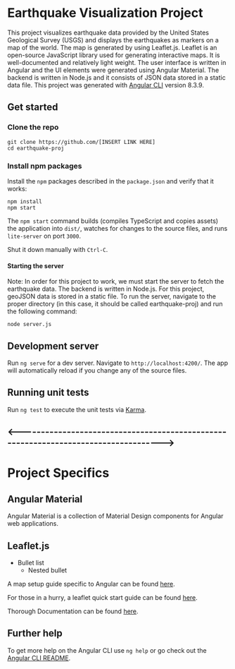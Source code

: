 # Earthquake Visualization Project

This project visualizes earthquake data provided by the United States Geological Survey (USGS) and displays the earthquakes as markers on a map of the world.  The map is generated by using Leaflet.js. Leaflet is an open-source JavaScript library used for generating interactive maps. It is well-documented and relatively light weight. The user interface is written in Angular and the UI elements were generated using Angular Material. The backend is written in Node.js and it consists of JSON data stored in a static data file. 
This project was generated with [Angular CLI](https://github.com/angular/angular-cli) version 8.3.9.
 

## Get started

### Clone the repo

```shell
git clone https://github.com/[INSERT LINK HERE]
cd earthquake-proj
```

### Install npm packages

Install the `npm` packages described in the `package.json` and verify that it works:

```
npm install
npm start
```

The `npm start` command builds (compiles TypeScript and copies assets) the application into `dist/`, watches for changes to the source files, and runs `lite-server` on port `3000`.

Shut it down manually with `Ctrl-C`.

#### Starting the server
Note: In order for this project to work, we must start the server to fetch the earthquake data. The backend is written in Node.js. For this project, geoJSON data is stored in a static file. To run the server, navigate to the proper directory (in this case, it should be called earthquake-proj) and run the following command:

```
node server.js
```

## Development server

Run `ng serve` for a dev server. Navigate to `http://localhost:4200/`. The app will automatically reload if you change any of the source files.


## Running unit tests

Run `ng test` to execute the unit tests via [Karma](https://karma-runner.github.io).


## <------------------------------------------------------------------------------------>



# Project Specifics
## Angular Material
Angular Material is a collection of Material Design components for Angular web applications. 

## Leaflet.js

* Bullet list
  * Nested bullet
          
A map setup guide specific to Angular can be found [here](https://alligator.io/angular/angular-and-leaflet/). 

For those in a hurry, a leaflet quick start guide can be found [here](https://leafletjs.com/examples/quick-start/). 

Thorough Documentation can be found [here](https://leafletjs.com/reference-1.5.0.html).



## Further help

To get more help on the Angular CLI use `ng help` or go check out the [Angular CLI README](https://github.com/angular/angular-cli/blob/master/README.md).
